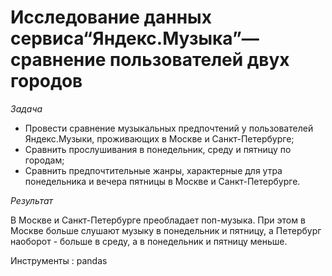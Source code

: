 # **Исследование данных сервиса“Яндекс.Музыка”—сравнение пользователей двух городов**
*Задача*

- Провести сравнение музыкальных предпочтений у пользователей Яндекс.Музыки, проживающих в Москве и Санкт-Петербурге;
- Сравнить прослушивания в понедельник, среду и пятницу по городам;
- Сравнить предпочтительные жанры, характерные для утра понедельника и вечера пятницы в Москве и Санкт-Петербурге.

*Результат*

В Москве и Санкт-Петербурге преобладает поп-музыка. При этом в Москве больше слушают музыку в понедельник и пятницу, а Петербург наоборот - больше в среду, а в понедельник и пятницу меньше.

Инструменты :
pandas
